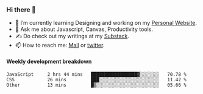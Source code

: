 ### Hi there 👋

- 🌱 I’m currently learning Designing and working on my [Personal Website](https://kvaishak.com/).
- 💬 Ask me about Javascript, Canvas,  Productivity tools. 
- :writing_hand: Do check out my writings at my [Substack](https://kvaishak.substack.com/).
- 📫 How to reach me: [Mail](mailto:vaishak.kaippanchery@gmail.com) or [twitter](https://twitter.com/kvaishack).


#### Weekly development breakdown

<!--START_SECTION:waka-->

```text
JavaScript     2 hrs 44 mins   █████████████████▓░░░░░░░   70.78 %
CSS            26 mins         ███░░░░░░░░░░░░░░░░░░░░░░   11.42 %
Other          13 mins         █▒░░░░░░░░░░░░░░░░░░░░░░░   05.66 %
```

<!--END_SECTION:waka-->
